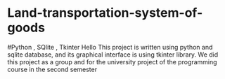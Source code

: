# Land-transportation-system-of-goods
#Python , SQlite , Tkinter
Hello
This project is written using python and sqlite database, and its graphical interface is using tkinter library.
We did this project as a group and for the university project of the programming course in the second semester
